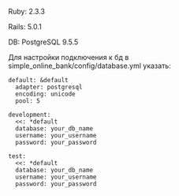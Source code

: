 Ruby: 2.3.3

Rails: 5.0.1

DB: PostgreSQL 9.5.5

Для настройки подключения к бд в simple_online_bank/config/database.yml
указать:
```
default: &default
  adapter: postgresql
  encoding: unicode
  pool: 5

development:
  <<: *default
  database: your_db_name
  username: your_username
  password: your_password
  
test:
  <<: *default
  database: your_db_name
  username: your_username
  password: your_password
```
